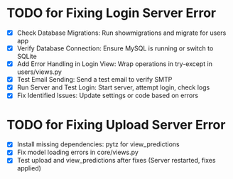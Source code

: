 # TODO for Fixing Login Server Error

- [x] Check Database Migrations: Run showmigrations and migrate for users app
- [x] Verify Database Connection: Ensure MySQL is running or switch to SQLite
- [x] Add Error Handling in Login View: Wrap operations in try-except in users/views.py
- [x] Test Email Sending: Send a test email to verify SMTP
- [x] Run Server and Test Login: Start server, attempt login, check logs
- [x] Fix Identified Issues: Update settings or code based on errors

# TODO for Fixing Upload Server Error

- [x] Install missing dependencies: pytz for view_predictions
- [x] Fix model loading errors in core/views.py
- [x] Test upload and view_predictions after fixes (Server restarted, fixes applied)
